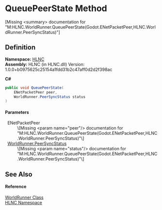 # QueuePeerState Method


\[Missing &lt;summary&gt; documentation for "M:HLNC.WorldRunner.QueuePeerState(Godot.ENetPacketPeer,HLNC.WorldRunner.PeerSyncStatus)"\]



## Definition
**Namespace:** <a href="N_HLNC">HLNC</a>  
**Assembly:** HLNC (in HLNC.dll) Version: 1.0.0+b0975625c25154a1fdd31b2c47aff0d2d2f398ac

**C#**
``` C#
public void QueuePeerState(
	ENetPacketPeer peer,
	WorldRunner.PeerSyncStatus status
)
```



#### Parameters
<dl><dt>  ENetPacketPeer</dt><dd>\[Missing &lt;param name="peer"/&gt; documentation for "M:HLNC.WorldRunner.QueuePeerState(Godot.ENetPacketPeer,HLNC.WorldRunner.PeerSyncStatus)"\]</dd><dt>  <a href="T_HLNC_WorldRunner_PeerSyncStatus">WorldRunner.PeerSyncStatus</a></dt><dd>\[Missing &lt;param name="status"/&gt; documentation for "M:HLNC.WorldRunner.QueuePeerState(Godot.ENetPacketPeer,HLNC.WorldRunner.PeerSyncStatus)"\]</dd></dl>

## See Also


#### Reference
<a href="T_HLNC_WorldRunner">WorldRunner Class</a>  
<a href="N_HLNC">HLNC Namespace</a>  
